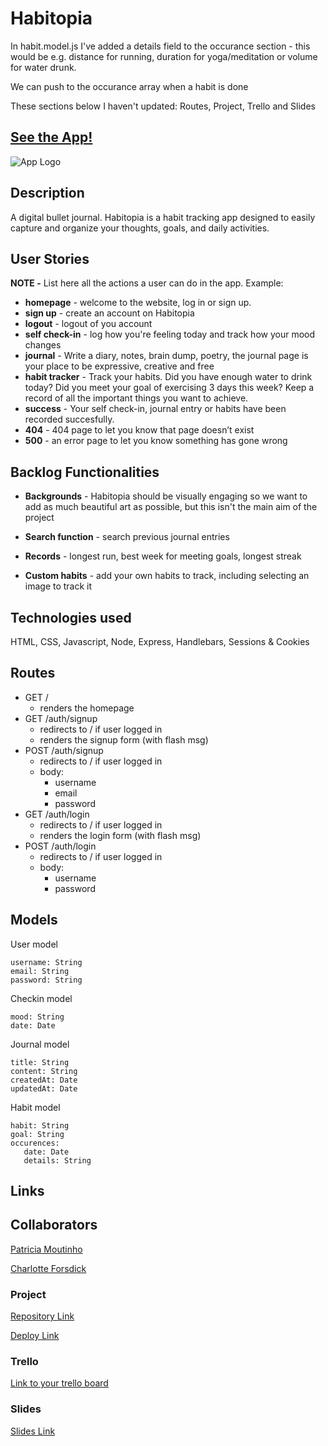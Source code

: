 # Habitopia

In habit.model.js I've added a details field to the occurance section -  this would be e.g. distance for running, duration for yoga/meditation or volume for water drunk.

We can push to the occurance array when a habit is done


These sections below I haven't updated: Routes, Project, Trello and Slides









## [See the App!](www.your-deploy-url-here.com)

![App Logo](your-image-logo-path-or-name)

## Description

A digital bullet journal. Habitopia is a habit tracking app designed to easily capture and organize your thoughts, goals, and daily activities. 
 
## User Stories

**NOTE -**  List here all the actions a user can do in the app. Example:

- **homepage** - welcome to the website, log in or sign up.
- **sign up** - create an account on Habitopia
- **logout** - logout of you account
- **self check-in** - log how you're feeling today and track how your mood changes
- **journal** - Write a diary, notes, brain dump, poetry, the journal page is your place to be expressive, creative and free
- **habit tracker** - Track your habits. Did you have enough water to drink today? Did you meet your goal of exercising 3 days this week? Keep a record of all the important things you want to achieve.
- **success** - Your self check-in, journal entry or habits have been recorded succesfully.
- **404** - 404 page to let you know that page doesn’t exist 
- **500** - an error page to let you know something has gone wrong

## Backlog Functionalities

- **Backgrounds** - Habitopia should be visually engaging so we want to add as much beautiful art as possible, but this isn't the main aim of the project

- **Search function** - search previous journal entries

- **Records** - longest run, best week for meeting goals, longest streak 

- **Custom habits** - add your own habits to track, including selecting an image to track it

## Technologies used

HTML, CSS, Javascript, Node, Express, Handlebars, Sessions & Cookies


## Routes

- GET / 
  - renders the homepage
- GET /auth/signup
  - redirects to / if user logged in
  - renders the signup form (with flash msg)
- POST /auth/signup
  - redirects to / if user logged in
  - body:
    - username
    - email
    - password
- GET /auth/login
  - redirects to / if user logged in
  - renders the login form (with flash msg)
- POST /auth/login
  - redirects to / if user logged in
  - body:
    - username
    - password


## Models



User model
 
```
username: String
email: String
password: String
```

Checkin model

```
mood: String
date: Date
``` 

Journal model

```
title: String
content: String
createdAt: Date
updatedAt: Date
``` 

Habit model

```
habit: String
goal: String
occurences:
   date: Date
   details: String
``` 

## Links

## Collaborators

[Patricia Moutinho](https://github.com/ThePainterThree)

[Charlotte Forsdick](https://github.com/Charlotte-RMT-WDPT-MAR2023)

### Project

[Repository Link](www.your-github-url-here.com)

[Deploy Link](www.your-deploy-url-here.com)

### Trello

[Link to your trello board](www.your-trello-url-here.com)

### Slides

[Slides Link](www.your-slides-url-here.com)


